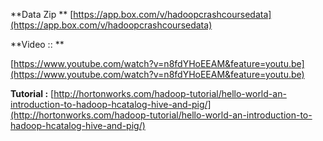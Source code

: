**Data Zip **
[https://app.box.com/v/hadoopcrashcoursedata](https://app.box.com/v/hadoopcrashcoursedata)

**Video :: **

[https://www.youtube.com/watch?v=n8fdYHoEEAM&feature=youtu.be](https://www.youtube.com/watch?v=n8fdYHoEEAM&feature=youtu.be)

**Tutorial :**
[http://hortonworks.com/hadoop-tutorial/hello-world-an-introduction-to-hadoop-hcatalog-hive-and-pig/](http://hortonworks.com/hadoop-tutorial/hello-world-an-introduction-to-hadoop-hcatalog-hive-and-pig/)
